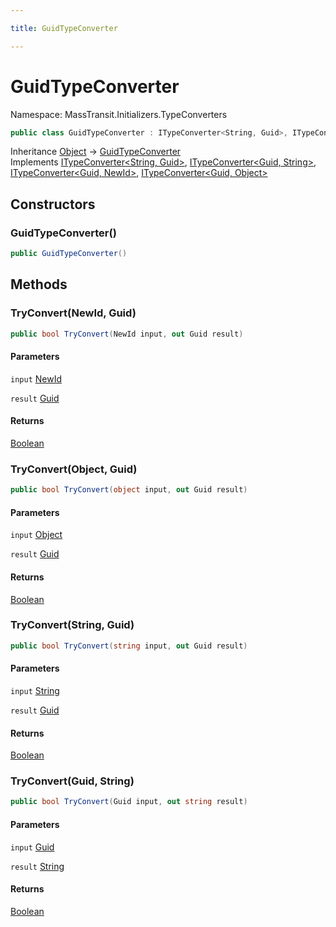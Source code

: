 ```yaml
---

title: GuidTypeConverter

---
```


# GuidTypeConverter

Namespace: MassTransit.Initializers.TypeConverters

```csharp
public class GuidTypeConverter : ITypeConverter<String, Guid>, ITypeConverter<Guid, String>, ITypeConverter<Guid, NewId>, ITypeConverter<Guid, Object>
```

Inheritance [Object](https://learn.microsoft.com/en-us/dotnet/api/system.object) → [GuidTypeConverter](../masstransit-initializers-typeconverters/guidtypeconverter)<br/>
Implements [ITypeConverter\<String, Guid\>](../masstransit-initializers/itypeconverter-2), [ITypeConverter\<Guid, String\>](../masstransit-initializers/itypeconverter-2), [ITypeConverter\<Guid, NewId\>](../masstransit-initializers/itypeconverter-2), [ITypeConverter\<Guid, Object\>](../masstransit-initializers/itypeconverter-2)

## Constructors

### **GuidTypeConverter()**

```csharp
public GuidTypeConverter()
```

## Methods

### **TryConvert(NewId, Guid)**

```csharp
public bool TryConvert(NewId input, out Guid result)
```

#### Parameters

`input` [NewId](../../masstransit-abstractions/masstransit/newid)<br/>

`result` [Guid](https://learn.microsoft.com/en-us/dotnet/api/system.guid)<br/>

#### Returns

[Boolean](https://learn.microsoft.com/en-us/dotnet/api/system.boolean)<br/>

### **TryConvert(Object, Guid)**

```csharp
public bool TryConvert(object input, out Guid result)
```

#### Parameters

`input` [Object](https://learn.microsoft.com/en-us/dotnet/api/system.object)<br/>

`result` [Guid](https://learn.microsoft.com/en-us/dotnet/api/system.guid)<br/>

#### Returns

[Boolean](https://learn.microsoft.com/en-us/dotnet/api/system.boolean)<br/>

### **TryConvert(String, Guid)**

```csharp
public bool TryConvert(string input, out Guid result)
```

#### Parameters

`input` [String](https://learn.microsoft.com/en-us/dotnet/api/system.string)<br/>

`result` [Guid](https://learn.microsoft.com/en-us/dotnet/api/system.guid)<br/>

#### Returns

[Boolean](https://learn.microsoft.com/en-us/dotnet/api/system.boolean)<br/>

### **TryConvert(Guid, String)**

```csharp
public bool TryConvert(Guid input, out string result)
```

#### Parameters

`input` [Guid](https://learn.microsoft.com/en-us/dotnet/api/system.guid)<br/>

`result` [String](https://learn.microsoft.com/en-us/dotnet/api/system.string)<br/>

#### Returns

[Boolean](https://learn.microsoft.com/en-us/dotnet/api/system.boolean)<br/>
